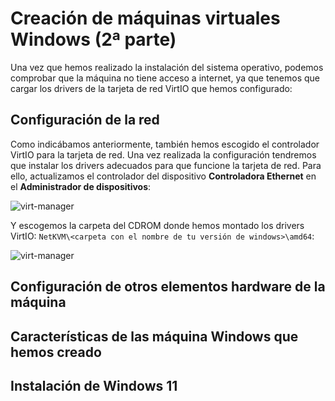 # Creación de máquinas virtuales Windows (2ª parte)

Una vez que hemos realizado la instalación del sistema operativo, podemos comprobar que la máquina no tiene acceso a internet, ya que tenemos que cargar los drivers de la tarjeta de red VirtIO que hemos configurado:

## Configuración de la red

Como indicábamos anteriormente, también hemos escogido el controlador VirtIO para la tarjeta de red. Una vez realizada la configuración tendremos que instalar los drivers adecuados para que funcione la tarjeta de red. Para ello, actualizamos el controlador del dispositivo **Controladora Ethernet** en el **Administrador de dispositivos**:

![virt-manager](img/virt-manager24.png)

Y escogemos la carpeta del CDROM donde hemos montado los drivers VirtIO: `NetKVM\<carpeta con el nombre de tu versión de windows>\amd64`:

![virt-manager](img/virt-manager25.png)

## Configuración de otros elementos hardware de la máquina



## Características de las máquina Windows que hemos creado



## Instalación de Windows 11


